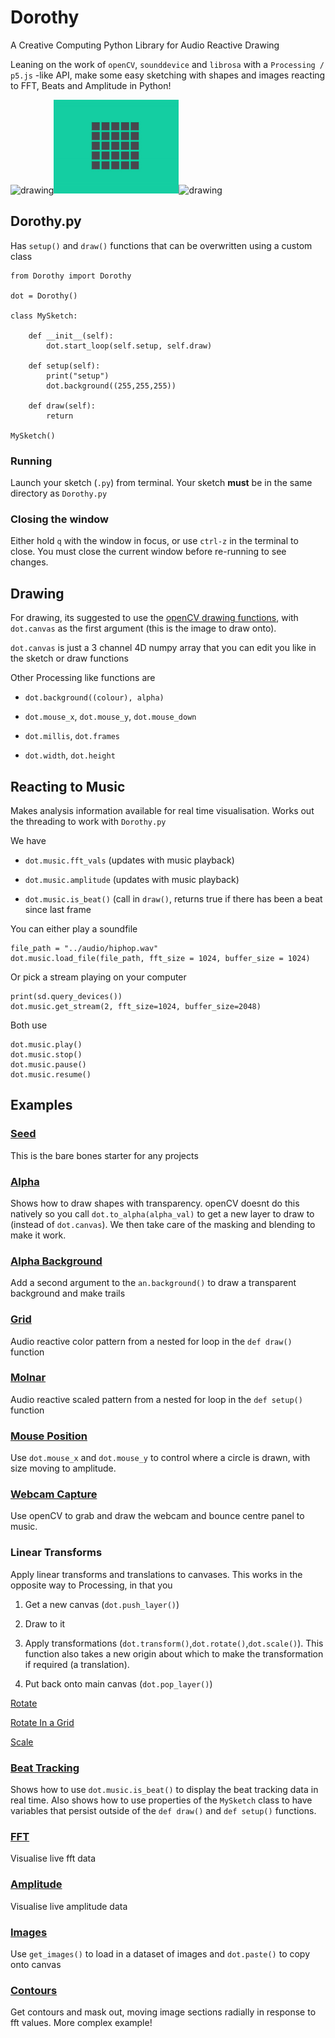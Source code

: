 # Dorothy
A Creative Computing Python Library for Audio Reactive Drawing

Leaning on the work of ``openCV``, ``sounddevice`` and ``librosa`` with a ``Processing / p5.js`` -like API, make some easy sketching with shapes and images reacting to FFT, Beats and Amplitude in Python!

<img src="examples/images/output2.gif" alt="drawing" width="200"/><img src="examples/images/output3.gif" alt="drawing" width="200"/><img src="examples/images/output4.gif" alt="drawing" width="200"/>

## Dorothy.py

Has ``setup()`` and ``draw()`` functions that can be overwritten using a custom class

```
from Dorothy import Dorothy

dot = Dorothy()

class MySketch:

    def __init__(self):
        dot.start_loop(self.setup, self.draw)  

    def setup(self):
        print("setup")
        dot.background((255,255,255))
    
    def draw(self):
        return

MySketch()   
```

### Running

Launch your sketch (`.py`) from terminal. Your sketch **must** be in the same directory as ``Dorothy.py``

### Closing the window

Either hold `q` with the window in focus, or use `ctrl-z` in the terminal to close. You must close the current window before re-running to see changes.

## Drawing

For drawing, its suggested to use the [openCV drawing functions](https://docs.opencv.org/4.x/dc/da5/tutorial_py_drawing_functions.html), with ``dot.canvas`` as the first argument (this is the image to draw onto). 

``dot.canvas`` is just a 3 channel 4D numpy array that you can edit you like in the sketch or draw functions

Other Processing like functions are 

* `dot.background((colour), alpha)`

* `dot.mouse_x`, `dot.mouse_y`, ``dot.mouse_down``

* ``dot.millis``, ``dot.frames``

* ``dot.width``, ``dot.height``


## Reacting to Music

Makes analysis information available for real time visualisation. Works out the threading to work with ``Dorothy.py``

We have 

* ``dot.music.fft_vals`` (updates with music playback)

* ``dot.music.amplitude`` (updates with music playback)

* ``dot.music.is_beat()`` (call in ``draw()``, returns true if there has been a beat since last frame

You can either play a soundfile 

```
file_path = "../audio/hiphop.wav"
dot.music.load_file(file_path, fft_size = 1024, buffer_size = 1024)
```

Or pick a stream playing on your computer 

```
print(sd.query_devices())
dot.music.get_stream(2, fft_size=1024, buffer_size=2048)
```

Both use 

```
dot.music.play()
dot.music.stop()
dot.music.pause()
dot.music.resume()
```

## Examples

### [Seed](examples/seed.py) 

This is the bare bones starter for any projects 

### [Alpha](examples/alpha.py) 

Shows how to draw shapes with transparency. openCV doesnt do this natively so you call ``dot.to_alpha(alpha_val)`` to get a new layer to draw to (instead of ``dot.canvas``). We then take care of the masking and blending to make it work. 

### [Alpha Background](examples/trails.py) 

Add a second argument to the `an.background()` to draw a transparent background and make trails

### [Grid](examples/grid.py) 

Audio reactive color pattern from a nested for loop in the ``def draw()`` function 

### [Molnar](examples/molnar.py) 

Audio reactive scaled pattern from a nested for loop in the ``def setup()`` function 

### [Mouse Position](examples/mouse.py) 

Use ``dot.mouse_x`` and ``dot.mouse_y`` to control where a circle is drawn, with size moving to amplitude.

### [Webcam Capture](examples/video.py) 

Use openCV to grab and draw the webcam and bounce centre panel to music.

### Linear Transforms

Apply linear transforms and translations to canvases. This works in the opposite way to Processing, in that you 

1. Get a new canvas (``dot.push_layer()``)

2. Draw to it 

3. Apply transformations (``dot.transform()``,``dot.rotate()``,``dot.scale()``). This function also takes a new origin about which to make the transformation if required (a translation).

4. Put back onto main canvas (``dot.pop_layer()``)

[Rotate](examples/rotate.py)

[Rotate In a Grid](examples/rotate_grid.py)

[Scale](examples/scale.py)
 

### [Beat Tracking](examples/beats.py) 

Shows how to use ``dot.music.is_beat()`` to display the beat tracking data in real time. Also shows how to use properties of the ``MySketch`` class to have variables that persist outside of the ``def draw()`` and ``def setup()`` functions.

### [FFT](examples/fft.py) 

Visualise live fft data

### [Amplitude](examples/amplitude.py) 

Visualise live amplitude data

### [Images](examples/many_images.py)

Use `get_images()` to load in a dataset of images and `dot.paste()` to copy onto canvas

### [Contours](examples/contours.py)

Get contours and mask out, moving image sections radially in response to fft values. More complex example!








